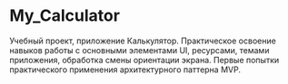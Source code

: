# My_Calculator
Учебный проект, приложение Калькулятор.
Практическое освоение навыков работы с основными элементами UI, ресурсами, темами приложения, обработка смены ориентации экрана.
Первые попытки практического применения архитектурного паттерна MVP.
